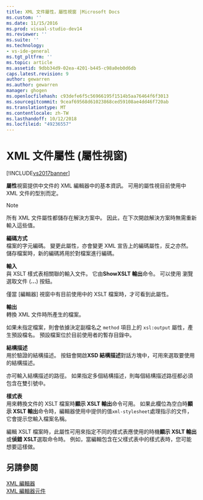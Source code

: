 ```yaml
---
title: XML 文件屬性，屬性視窗 |Microsoft Docs
ms.custom: ''
ms.date: 11/15/2016
ms.prod: visual-studio-dev14
ms.reviewer: ''
ms.suite: ''
ms.technology:
- vs-ide-general
ms.tgt_pltfrm: ''
ms.topic: article
ms.assetid: 9dbb34d9-02ea-4201-b445-c98a0eb0d6db
caps.latest.revision: 9
author: gewarren
ms.author: gewarren
manager: ghogen
ms.openlocfilehash: c93defe6f5c56966195f1514b5aa76464f6f3013
ms.sourcegitcommit: 9ceaf69568d61023868ced59108ae4dd46f720ab
ms.translationtype: MT
ms.contentlocale: zh-TW
ms.lasthandoff: 10/12/2018
ms.locfileid: "49236557"
---
```

# <a name="xml-document-properties-properties-window"></a>XML 文件屬性 (屬性視窗)
[!INCLUDE[vs2017banner](../includes/vs2017banner.md)]

  
**屬性**視窗提供中文件的 XML 編輯器中的基本資訊。 可用的屬性視目前使用中 XML 文件的型別而定。  
  
> [!NOTE]
>  所有 XML 文件屬性都儲存在解決方案中。 因此，在下次開啟解決方案時無需重新輸入這些值。  
  
 **編碼方式**  
 檔案的字元編碼。 變更此屬性，亦會變更 XML 宣告上的編碼屬性，反之亦然。 儲存檔案時，新的編碼將用於對檔案進行編碼。  
  
 **輸入**  
 與 XSLT 樣式表相關聯的輸入文件。 它由**ShowXSLT 輸出**命令。 可以使用 瀏覽 選取文件 (**...**) 按鈕。  
  
 僅當 [編輯器] 視窗中有目前使用中的 XSLT 檔案時，才可看到此屬性。  
  
 **輸出**  
 轉換 XML 文件時所產生的檔案。  
  
 如果未指定檔案，則會依據決定副檔名之 `method` 項目上的 `xsl:output` 屬性，產生預設檔名。 預設檔案位於目前使用者的暫存目錄中。  
  
 **結構描述**  
 用於驗證的結構描述。 按鈕會開啟**XSD 結構描述**對話方塊中，可用來選取要使用的結構描述。  
  
 亦可輸入結構描述的路徑。 如果指定多個結構描述，則每個結構描述路徑都必須包含在雙引號中。  
  
 **樣式表**  
 用來轉換文件的 XSLT 檔案時**顯示 XSLT 輸出**命令可用。 如果此欄位為空白時**顯示 XSLT 輸出**命令時，編輯器使用中提供的值`xml-stylesheet`處理指示的文件，它會提示您輸入檔案名稱。  
  
 編輯 XSLT 檔案時，此屬性可用來指定不同的樣式表應使用的時機**顯示 XSLT 輸出**或**偵錯 XSLT**選取命令時。 例如，當編輯包含在父樣式表中的樣式表時，您可能想要這樣做。  
  
## <a name="see-also"></a>另請參閱  
 [XML 編輯器](../xml-tools/xml-editor.md)   
 [XML 編輯器元件](../xml-tools/xml-editor-components.md)



